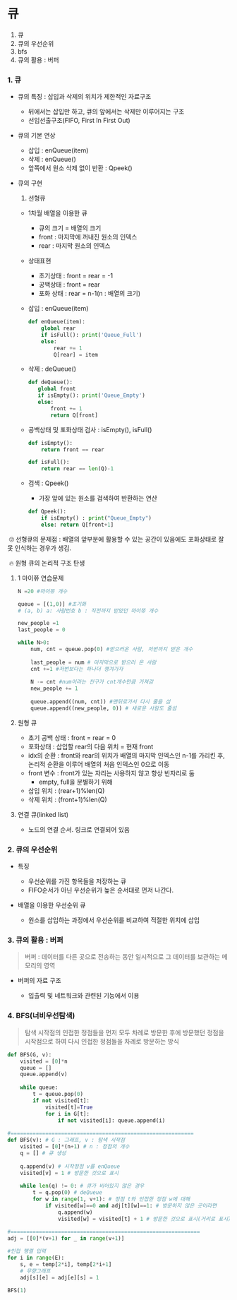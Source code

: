 # 큐

1. 큐
2. 큐의 우선순위
3. bfs
4. 큐의 활용 : 버퍼



### 1. 큐

- 큐의 특징 : 삽입과 삭제의 위치가 제한적인 자료구조

  - 뒤에서는 삽입만 하고, 큐의 앞에서는 삭제만 이루어지는 구조
  - 선입선출구조(FIFO, First In First Out)

  

- 큐의 기본 연상

  - 삽입 : enQueue(item)
  - 삭제 : enQueue()
  - 앞쪽에서 원소 삭제 없이 반환 : Qpeek()

  

- 큐의 구현

  1. 선형큐

  - 1차월 배열을 이용한 큐
    - 큐의 크기 = 배열의 크기
    - front : 마지막에 꺼내진 원소의 인덱스
    - rear : 마지막 원소의 인덱스
  - 상태표현
    - 초기상태 : front = rear = -1
    - 공백상태 : front = rear
    - 포화 상태 : rear = n-1(n : 배열의 크기)

  

  - 삽입 : enQueue(item)

    ```python
    def enQueue(item):
        global rear
        if isFull(): print('Queue_Full')
        else:
            rear += 1
            Q[rear] = item
    ```

  - 삭제 : deQueue()

     ```python
    def deQueue():
        global front
        if isEmpty(): print('Queue_Empty')
        else:
            front += 1
            return Q[front]
     ```

  - 공백상태 및 포화상태 검사 : isEmpty(), isFull()

    ```python
    def isEmpty():
        return front == rear
    
    def isFull():
        return rear == len(Q)-1
    ```

  - 검색 : Qpeek()

    - 가장 앞에 있는 원소를 검색하여 반환하는 연산

    ```python
    def Qpeek():
        if isEmpty() : print("Queue_Empty")
        else: return Q[front+1]    
    ```



​	🙄 선형큐의 문제점 : 배열의 앞부분에 활용할 수 있는 공간이 있음에도 포화상태로 잘못 인식하는 경우가 생김.

​	🔥 원형 큐의 논리적 구조 탄생

1. 1 마이쮸 연습문제

   ```python
   N =20 #마이쮸 개수
   
   queue = [(1,0)] #초기화
   # (a, b) a: 사람번호 b : 직전까지 받았던 마이쮸 개수
   
   new_people =1
   last_people = 0
   
   while N>0:
       num, cnt = queue.pop(0) #받으러온 사람, 저번까지 받은 개수
       
       last_people = num # 마지막으로 받으러 온 사람
       cnt +=1 #저번보다는 하나더 챙겨가자
       
       N -= cnt #num이라는 친구가 cnt개수만큼 가져감
       new_people += 1
       
       queue.append((num, cnt)) #맨뒤로가서 다시 줄을 섬
       queue.append((new_people, 0)) # 새로운 사람도 줄섬
   ```

   

2. 원형 큐

   - 초기 공백 상태 : front = rear = 0
   - 포화상태 : 삽입할 rear의 다음 위치 = 현재 front
   - idx의 순환 : front와 rear의 위치가 배열의 마지막 인덱스인 n-1를 가리킨 후, 논리적 순환을 이루어 배열의 처음 인덱스인 0으로 이동
   - front 변수 : front가 있는 자리는 사용하지 않고 항상 빈자리로 둠
     - empty, full을 분별하기 위해
   - 삽입 위치 : (rear+1)%len(Q)
   - 삭제 위치 : (front+1)%len(Q)

   

3. 연결 큐(linked list)

   - 노드의 연결 순서. 링크로 연결되어 있음

   

### 2. 큐의 우선순위

- 특징
  - 우선순위를 가진 항목들을 저장하는 큐
  - FIFO순서가 아닌 우선순위가 높은 순서대로 먼저 나간다.



- 배열을 이용한 우선순위 큐
  - 원소를 삽입하는 과정에서 우선순위를 비교하여 적절한 위치에 삽입



### 3. 큐의 활용 : 버퍼

> 버퍼 : 데이터를 다른 곳으로 전송하는 동안 일시적으로 그 데이터를 보관하는 메모리의 영역



- 버퍼의 자료 구조 

  - 입출력 및 네트워크와 관련된 기능에서 이용

  

### 4. BFS(너비우선탐색)

> 탐색 시작점의 인접한 정점들을 먼저 모두 차례로 방문한 후에 방문했던 정점을 시작점으로 하여 다시 인접한 정점들을 차례로 방문하는 방식

```python
def BFS(G, v):
    visited = [0]*n
    queue = []
    queue.append(v)
    
    while queue:
        t = queue.pop(0)
        if not visited[t]:
            visited[t]=True
            for i in G[t]:
                if not visited[i]: queue.append(i)
                    
#==========================================================
def BFS(v): # G : 그래프, v : 탐색 시작점
    visited = [0]*(n+1) # n : 정점의 개수
    q = [] # 큐 생성
    
    q.append(v) # 시작정점 v를 enQueue
    visited[v] = 1 # 방문한 것으로 표시
    
    while len(q) != 0: # 큐가 비어있지 않은 경우
        t = q.pop(0) # deQueue
        for w in range(1, v+1): # 정점 t와 인접한 정점 w에 대해
            if visited[w]==0 and adj[t][w]==1: # 방문하지 않은 곳이라면
                q.append(w)
                visited[w] = visited[t] + 1 # 방문한 것으로 표시(거리로 표시)
                
#============================================================
adj = [[0]*(v+1) for _ in range(v+1)]

#인접 행렬 입력
for i in range(E):
    s, e = temp[2*i], temp[2*i+1]
    # 무향그래프
    adj[s][e] = adj[e][s] = 1
    
BFS(1)
```

